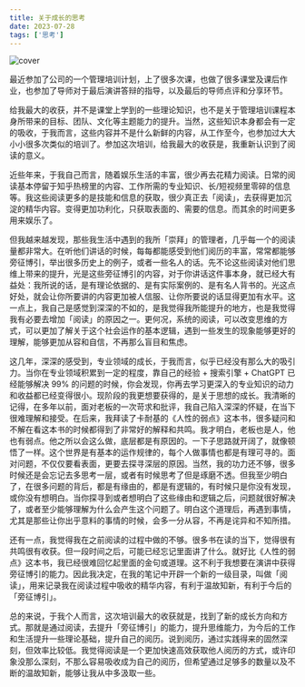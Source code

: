 ```yaml
---
title: 关于成长的思考
date: 2023-07-28
tags: ['思考']
---
```


![cover](/images/posts/thoughts-about-growth-cover.jpg)

最近参加了公司的一个管理培训计划，上了很多次课，也做了很多课堂及课后作业，也参加了导师对于最后演讲答辩的指导，以及最后的导师点评和分享环节。

给我最大的收获，并不是课堂上学到的一些理论知识，也不是关于管理培训课程本身所带来的目标、团队、文化等主题能力的提升。当然，这些知识本身都会有一定的吸收，于我而言，这些内容并不是什么新鲜的内容，从工作至今，也参加过大大小小很多次类似的培训了。参加这次培训，给我最大的收获是，我重新认识到了阅读的意义。

近些年来，于我自己而言，随着娱乐生活的丰富，很少再去花精力阅读。日常的阅读基本停留于知乎热榜里的内容、工作所需的专业知识、长/短视频里零碎的信息等。我这些阅读更多的是技能和信息的获取，很少真正去「阅读」，去获得更加沉淀的精华内容。变得更加功利化，只获取表面的、需要的信息。而其余的时间更多用来娱乐了。

但我越来越发现，那些我生活中遇到的我所「崇拜」的管理者，几乎每一个的阅读量都非常大。在听他们讲话的时候，每每都能感受到他们阅历的丰富，常常都能够旁征博引，举出很多历史上的例子，或者一些名人的话。先不论这些阅读对他们思维上带来的提升，光是这些旁征博引的内容，对于你讲话这件事本身，就已经大有益处：我所说的话，是有理论依据的、是有实际案例的、是有名人背书的。光这点好处，就会让你所要讲的内容更加被人信服、让你所要说的话显得更加有水平。这一点上，我自己是感觉到深深的不如的，是我觉得我所能提升的地方，也是我觉得我有必要去增加「阅读」的原因之一。更何况，系统的阅读，可以改变思维的方式，可以更加了解关于这个社会运作的基本逻辑，遇到一些发生的现象能够更好的理解，能够更加从容和自信，不再那么盲目和焦虑。

这几年，深深的感受到，专业领域的成长，于我而言，似乎已经没有那么大的吸引力。当你在专业领域积累到一定的程度，靠自己的经验 + 搜索引擎 + ChatGPT 已经能够解决 99% 的问题的时候，你会发现，你再去学习更深入的专业知识的动力和收益都已经变得很小。现阶段的我更想要获得的，是关于思想的成长。我清晰的记得，在多年以前，面对老板的一次苛求和批评，我自己陷入深深的怀疑，在当下很难理解和接受。在后来，我拜读了卡耐基的《人性的弱点》这本书，很多疑问和不解在看这本书的时候都得到了非常好的解释和共鸣。我才明白，老板也是人，他也有弱点。他之所以会这么做，底层都是有原因的。一下子思路就开阔了，就像顿悟了一样。这个世界是有基本的运作规律的，每个人做事情也都是有理可寻的。面对问题，不仅仅要看表面，更要去探寻深层的原因。当然，我的功力还不够，很多时候还是会忘记去多思考一层，或者有时候思考了但是琢磨不透。但我至少明白了，在很多问题的背后，都是有缘由的，都是有逻辑的，有时候只是你没有发现，或你没有想明白。当你探寻到或者想明白了这些缘由和逻辑之后，问题就很好解决了，或者至少能够理解为什么会产生这个问题了。明白这个道理后，再遇到事情，尤其是那些让你出乎意料的事情的时候，会多一分从容，不再是诧异和不知所措。

还有一点，我觉得我在之前阅读的过程中做的不够。很多书在读的当下，觉得很有共鸣很有收获。但一段时间之后，可能已经忘记里面讲了什么。就好比《人性的弱点》这本书，我已经很难回忆起里面的金句或道理。这不利于我想要在演讲中获得旁征博引的能力。因此我决定，在我的笔记中开辟一个新的一级目录，叫做「阅读」，用来记录我在阅读过程中吸收的精华内容，有利于温故知新，有利于今后的「旁征博引」。

总的来说，于我个人而言，这次培训最大的收获就是，找到了新的成长方向和方式。那就是通过阅读，去提升「旁征博引」的能力，提升思维能力，为今后的工作和生活提升一些理论基础，提升自己的阅历。说到阅历，通过实践得来的固然深刻，但效率比较低。我觉得阅读是一个更加快速高效获取他人阅历的方式，或许印象没那么深刻，不那么容易吸收成为自己的阅历，但希望通过足够多的数量以及不断的温故知新，能够让我从中多汲取一些。
